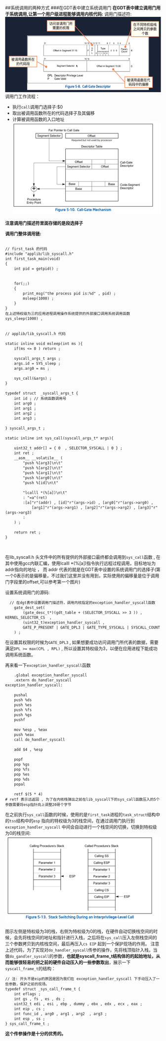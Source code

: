 


##系统调用的两种方式
###在GDT表中建立系统调用门
**在GDT表中建立调用门用于系统调用,让第一个用户级进程能够调用内核代码:**
调用门描述符:
![Alt text](image.png)
调用门工作流程：
+ 执行`call`调用门选择子:$0
+ 取出被调用函数所在的代码选择子及其偏移
+ 计算被调用函数的入口地址
![Alt text](image-1.png)

**注意调用门描述符里面存储的是段选择子**


**调用门整体调用链:**
```

// first_task 的代码
#include "applib/lib_syscall.h"
int first_task_main(void)
{
    int pid = getpid() ; 


    for(;;)
    {       
        print_msg("the process pid is:%d" , pid) ;  
        msleep(1000) ; 
    }   
}
在上述特权级为三的应用进程调用操作系统提供的外部接口调用系统调用函数sys_sleep(1000) , 


// applib/lib_syscall.h 代码

static inline void msleep(int ms ){
    if(ms <= 0 ) return ; 

    syscall_args_t args ; 
    args.id = SYS_sleep ;
    args.arg0 = ms ; 

    sys_call(&args) ;  
}

typedef struct  _syscall_args_t {
    int id ; // 系统函数调用号
    int arg0 ; 
    int arg1 ; 
    int arg2 ;
    int arg3 ; 

} syscall_args_t ; 

static inline int sys_call(syscall_args_t* args){
    
    uint32_t addr[] = { 0  , SELECTOR_SYSCALL | 0 } ; 
    int ret ; 
    __asm__ __volatile__ (
        "push %[arg3]\n\t"
        "push %[arg2]\n\t"
        "push %[arg1]\n\t"
        "push %[arg0]\n\t"
        "push %[id]\n\t"

        "lcalll *(%[a])\n\t"
        : "=a"(ret) 
        :[a]"r"(addr) , [id]"r"(args->id) , [arg0]"r"(args->arg0) , 
            [arg1]"r"(args->arg1) , [arg2]"r"(args->arg2) , [arg3]"r"(args->arg3) 
        : 
    ) ; 

    return ret ; 
} 



```
在lib_syscall.h 头文件中的所有提供的外部接口最终都会调用到`sys_call`函数 , 在其中使用gcc内联汇编，使用lcalll *(%[a])指令执行远程过程调用，目标地址为addr指向的地址 ， 而 addr 代表的就是在GDT表中设置的系统调用门的选择子(第一个0表示的是偏移量，不过我们这里并没有用到，实际使用的偏移量是位于调用门字段里的offset,可以参考第一个图片)

设置系统调用门的源码:
```
  // 在dgt表中设置调用门描述符，调用内核指定的exception_handler_syscall函数
    gate_dest_set(
        (gate_desc_t*)(gdt_table + (SELECTOR_SYSCALL >> 3 )) , KERNEL_SELECTOR_CS  , 
        (uint32_t)exception_handler_syscall , 
        GATE_P_PRESENT | GATE_DPL3 | GATE_TYPE_SYSCALL | SYSCALL_COUNT 
    ) ; 
```
在设置其权限的时候为`GATE_DPL3` , 如果想要成功访问调用门所代表的数据，需要满足`DPL >= max(CPL , RPL)` , 所以设置其特权级为3，以便在应用进程下能成功调用系统函数。

再来看一下`exception_handler_syscall`函数
```
	.global exception_handler_syscall
	.extern do_handler_syscall
exception_handler_syscall:

	pushal
	push %ds
	push %es
	push %fs
	push %gs
	pushf 

	mov %esp , %eax 
	push %eax 
	call do_handler_syscall 
	
	add $4 , %esp 

	popf
	pop %gs
	pop %fs
	pop %es
	pop %ds
	popal

	retf $(5 * 4)   
# retf 表示远返回 , 为了在内核栈弹出之前在lib_syscall下的sys_call函数压入的5个参数需要将esp指针向上调整20哥个字节
```
在之前执行`sys_call`函数的时候，使用的是`first_task`进程的`task_struct`结构中的`tss`结构中的`esp` 指向的特权级为3的栈空间，在通过调用门执行到`exception_handler_syscall` 中间会自动进行一个栈空间的切换，切换到特权级为0的栈空间:
![Alt text](image-2.png)

图示左侧是特权级为3的栈，右侧为特权级为0的栈，在硬件自动切换栈空间的时候，会先将栈空间的地址和指针进行入栈，之后将在`sys_call`压入左侧栈空间的三个参数拷贝到内核栈空间，最后再压入`cs EIP` 起到一个保护现场的作用。
注意上述代码，为了实现对`do_handler_syscall`传参的操作，先将栈顶指针入栈，当做`do_gandler_syscall`的参数，**也就是syscall_frame_t结构体的的起始地址，从而能够很轻易的把之前的硬件自动压入的一些参数取出**，展示一下`syscall_frame_t`的结构：
```
// 注: 开头不是eip的原因是因为我们在 exception_handler_syscall 下手动压入了一些参数，保护之前的现场。
typedef struct _sys_call_frame_t {
    int eflags ; 
    int gs , fs , es , ds ; 
    uint32_t edi , esi , ebp , dummy , ebx , edx , ecx , eax ; 
    int eip , cs ; 
    int func_id , arg0 , arg1 , arg2  , arg3 ; 
    int esp , ss ;  
} sys_call_frame_t ; 
```
**这个传参操作是十分的优秀的。**


